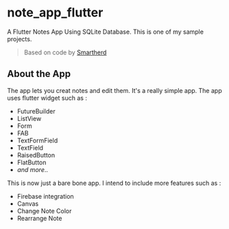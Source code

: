 # note_app_flutter

A Flutter Notes App Using SQLite Database.
This is one of my sample projects. 
>Based on code by [Smartherd](https://www.youtube.com/c/smartherd/about)

## About the App

The app lets you creat notes and edit them. It's a really simple app.
The app uses flutter widget such as :

- FutureBuilder
- ListView
- Form
- FAB
- TextFormField
- TextField
- RaisedButton
- FlatButton
- _and more_..
 
 This is now just a bare bone app. I intend to include more features such as :
 
 - Firebase integration
 - Canvas
 - Change Note Color
 - Rearrange Note



